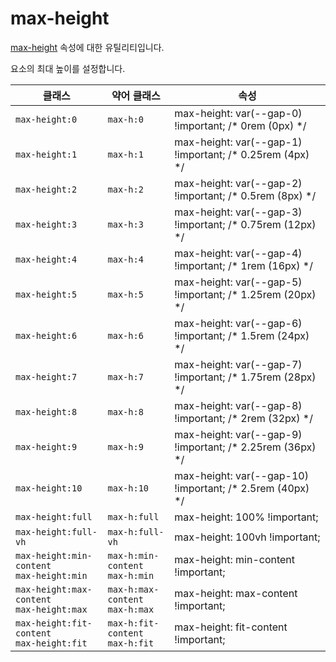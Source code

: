 # max-height

[max-height](https://developer.mozilla.org/en-US/docs/Web/CSS/max-height) 속성에 대한 유틸리티입니다.

요소의 최대 높이를 설정합니다.

<table>
  <thead>
    <tr>
      <th scope="col">클래스</th>
      <th scope="col">약어 클래스</th>
      <th scope="col">속성</th>
    </tr>
  </thead>
  <tbody>
  <!-- max-height: var(--gap-0) -->
<tr>
  <td><code>max-height:0</code></td>
  <td><code>max-h:0</code></td>
  <td><span class="code">max-height: var(--gap-0) !important;</span> <span class="c:weak">/* 0rem (0px) */</span></td>
</tr>

<tr>
  <td><code>max-height:1</code></td>
  <td><code>max-h:1</code></td>
  <td><span class="code">max-height: var(--gap-1) !important;</span> <span class="c:weak">/* 0.25rem (4px) */</span></td>
</tr>

<tr>
  <td><code>max-height:2</code></td>
  <td><code>max-h:2</code></td>
  <td><span class="code">max-height: var(--gap-2) !important;</span> <span class="c:weak">/* 0.5rem (8px) */</span></td>
</tr>

<tr>
  <td><code>max-height:3</code></td>
  <td><code>max-h:3</code></td>
  <td><span class="code">max-height: var(--gap-3) !important;</span> <span class="c:weak">/* 0.75rem (12px) */</span></td>
</tr>

<tr>
  <td><code>max-height:4</code></td>
  <td><code>max-h:4</code></td>
  <td><span class="code">max-height: var(--gap-4) !important;</span> <span class="c:weak">/* 1rem (16px) */</span></td>
</tr>

<tr>
  <td><code>max-height:5</code></td>
  <td><code>max-h:5</code></td>
  <td><span class="code">max-height: var(--gap-5) !important;</span> <span class="c:weak">/* 1.25rem (20px) */</span></td>
</tr>

<tr>
  <td><code>max-height:6</code></td>
  <td><code>max-h:6</code></td>
  <td><span class="code">max-height: var(--gap-6) !important;</span> <span class="c:weak">/* 1.5rem (24px) */</span></td>
</tr>

<tr>
  <td><code>max-height:7</code></td>
  <td><code>max-h:7</code></td>
  <td><span class="code">max-height: var(--gap-7) !important;</span> <span class="c:weak">/* 1.75rem (28px) */</span></td>
</tr>

<tr>
  <td><code>max-height:8</code></td>
  <td><code>max-h:8</code></td>
  <td><span class="code">max-height: var(--gap-8) !important;</span> <span class="c:weak">/* 2rem (32px) */</span></td>
</tr>

<tr>
  <td><code>max-height:9</code></td>
  <td><code>max-h:9</code></td>
  <td><span class="code">max-height: var(--gap-9) !important;</span> <span class="c:weak">/* 2.25rem (36px) */</span></td>
</tr>

<tr>
  <td><code>max-height:10</code></td>
  <td><code>max-h:10</code></td>
  <td><span class="code">max-height: var(--gap-10) !important;</span> <span class="c:weak">/* 2.5rem (40px) */</span></td>
</tr>

<tr>
  <td><code>max-height:full</code></td>
  <td><code>max-h:full</code></td>
  <td><span class="code">max-height: 100% !important;</span></td>
</tr>

<tr>
  <td><code>max-height:full-vh</code></td>
  <td><code>max-h:full-vh</code></td>
  <td><span class="code">max-height: 100vh !important;</span></td>
</tr>

<tr>
    <td>
        <code>max-height:min-content</code><br>
        <code>max-height:min</code>
    </td>
    <td>
        <code>max-h:min-content</code><br>
        <code>max-h:min</code>
    </td>
    <td><span class="code">max-height: min-content !important;</span></td>
</tr>

<tr>
    <td>
        <code>max-height:max-content</code><br>
        <code>max-height:max</code>
    </td>
    <td>
        <code>max-h:max-content</code><br>
        <code>max-h:max</code>
    </td>
    <td><span class="code">max-height: max-content !important;</span></td>
</tr>

<tr>
    <td>
        <code>max-height:fit-content</code><br>
        <code>max-height:fit</code>
    </td>
    <td>
        <code>max-h:fit-content</code><br>
        <code>max-h:fit</code>
    </td>
    <td><span class="code">max-height: fit-content !important;</span></td>
</tr>

  </tbody>

</table>
